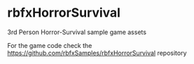 # rbfxHorrorSurvival
3rd Person Horror-Survival sample game assets

For the game code check the https://github.com/rbfxSamples/rbfxHorrorSurvival repository
